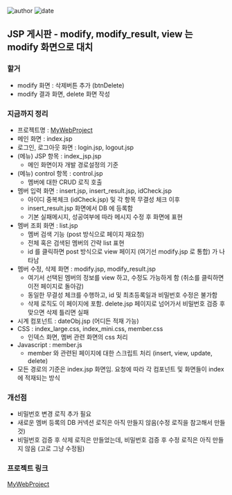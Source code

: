 ﻿
![author](https://img.shields.io/badge/author-daesungRa-lightgray.svg?style=flat-square)
![date](https://img.shields.io/badge/date-190117-lightgray.svg?style=flat-square)

## JSP 게시판 - modify, modify_result, view 는 modify 화면으로 대치

### 할거

- modify 화면 : 삭제버튼 추가 (btnDelete)
- modify 결과 화면, delete 화면 작성

### 지금까지 정리

- 프로젝트명 : [MyWebProject]
- 메인 화면 : index.jsp
- 로그인, 로그아웃 화면 : login.jsp, logout.jsp
- (메뉴) JSP 항목 : index_jsp.jsp
	* 메인 화면이자 개발 경로설정의 기준
- (메뉴) control 항목 : control.jsp
	* 멤버에 대한 CRUD 로직 호출
- 멤버 입력 화면 : insert.jsp, insert_result.jsp, idCheck.jsp
	* 아이디 중복체크 (idCheck.jsp) 및 각 항목 무결성 체크 이후
	* insert_result.jsp 화면에서 DB 에 등록함
	* 기본 실패메시지, 성공여부에 따라 메시지 수정 후 화면에 표현
- 멤버 조회 화면 : list.jsp
	* 멤버 검색 기능 (post 방식으로 페이지 재요청)
	* 전체 혹은 검색된 멤버의 간략 list 표현
	* id 를 클릭하면 post 방식으로 view 페이지 (여기선 modify.jsp 로 통합) 가 나타남
- 멤버 수정, 삭제 화면 : modify.jsp, modify_result.jsp
	* 여기서 선택된 멤버의 정보를 view 하고, 수정도 가능하게 함 (취소를 클릭하면 이전 페이지로 돌아감)
	* 동일한 무결성 체크를 수행하고, id 및 최초등록일과 비밀번호 수정은 불가함
	* 삭제 로직도 이 페이지에 포함. delete.jsp 페이지로 넘어가서 비밀번호 검증 후 맞으면 삭제 틀리면 실패
- 시계 컴포넌트 : dateObj.jsp (어디든 적재 가능)
- CSS : index_large.css, index_mini.css, member.css
	* 인덱스 화면, 멤버 관련 화면의 css 처리
- Javascript : member.js
	* member 와 관련된 페이지에 대한 스크립트 처리 (insert, view, update, delete)
- 모든 경로의 기준은 index.jsp 화면임. 요청에 따라 각 컴포넌트 및 화면들이 index 에 적재되는 방식

### 개선점
- 비밀번호 변경 로직 추가 필요
- 새로운 멤버 등록의 DB 커넥션 로직은 아직 만들지 않음(수정 로직을 참고해서 만들 것)
- 비밀번호 검증 후 삭제 로직은 만들었는데, 비밀번호 검증 후 수정 로직은 아직 만들지 않음 (고로 그냥 수정됨)

### 프로젝트 링크

[MyWebProject]<br/>



[MyWebProject]: https://github.com/daesungRa/MyWebProject






























